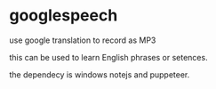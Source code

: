# googlespeech
use google translation to record as MP3

this can be used to learn English phrases or setences.

the dependecy is windows notejs and puppeteer.
